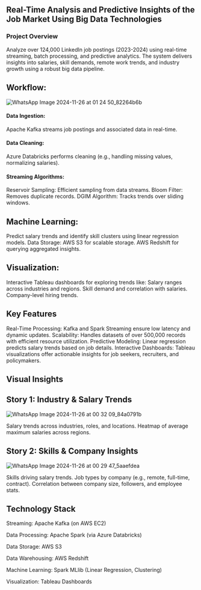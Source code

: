 ## Real-Time Analysis and Predictive Insights of the Job Market Using Big Data Technologies

### **Project Overview**
Analyze over 124,000 LinkedIn job postings (2023-2024) using real-time streaming, batch processing, and predictive analytics. The system delivers insights into salaries, skill demands, remote work trends, and industry growth using a robust big data pipeline.

## **Workflow:**
![WhatsApp Image 2024-11-26 at 01 24 50_82264b6b](https://github.com/user-attachments/assets/55a9e9f1-bdf2-4ba2-853b-6269905f908e)

#### **Data Ingestion:**
Apache Kafka streams job postings and associated data in real-time.

#### **Data Cleaning:**
Azure Databricks performs cleaning (e.g., handling missing values, normalizing salaries).

#### **Streaming Algorithms:**
Reservoir Sampling: Efficient sampling from data streams.
Bloom Filter: Removes duplicate records.
DGIM Algorithm: Tracks trends over sliding windows.

## **Machine Learning:**
Predict salary trends and identify skill clusters using linear regression models.
Data Storage:
AWS S3 for scalable storage.
AWS Redshift for querying aggregated insights.

## **Visualization:**
Interactive Tableau dashboards for exploring trends like:
Salary ranges across industries and regions.
Skill demand and correlation with salaries.
Company-level hiring trends.

## **Key Features**
Real-Time Processing: Kafka and Spark Streaming ensure low latency and dynamic updates.
Scalability: Handles datasets of over 500,000 records with efficient resource utilization.
Predictive Modeling: Linear regression predicts salary trends based on job details.
Interactive Dashboards: Tableau visualizations offer actionable insights for job seekers, recruiters, and policymakers.

## **Visual Insights**
## **Story 1:** Industry & Salary Trends
![WhatsApp Image 2024-11-26 at 00 32 09_84a0791b](https://github.com/user-attachments/assets/874220b6-53cb-49d2-acd5-10a951398b1f)

Salary trends across industries, roles, and locations.
Heatmap of average maximum salaries across regions.

## **Story 2:** Skills & Company Insights
![WhatsApp Image 2024-11-26 at 00 29 47_5aaefdea](https://github.com/user-attachments/assets/7474ea74-67b4-4194-97f1-6a8f29717daa)

Skills driving salary trends.
Job types by company (e.g., remote, full-time, contract).
Correlation between company size, followers, and employee stats.

## **Technology Stack**
Streaming: Apache Kafka (on AWS EC2)

Data Processing: Apache Spark (via Azure Databricks)

Data Storage: AWS S3

Data Warehousing: AWS Redshift

Machine Learning: Spark MLlib (Linear Regression, Clustering)

Visualization: Tableau Dashboards
